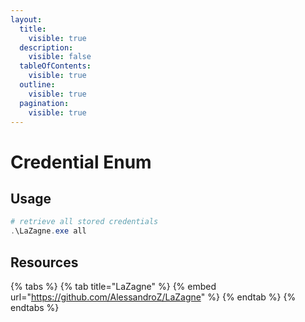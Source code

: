 ```yaml
---
layout:
  title:
    visible: true
  description:
    visible: false
  tableOfContents:
    visible: true
  outline:
    visible: true
  pagination:
    visible: true
---
```


# Credential Enum

## Usage

```powershell
# retrieve all stored credentials
.\LaZagne.exe all
```

## Resources

{% tabs %}
{% tab title="LaZagne" %}
{% embed url="https://github.com/AlessandroZ/LaZagne" %}
{% endtab %}
{% endtabs %}

